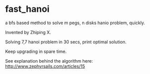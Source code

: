 # fast_hanoi
a bfs based method to solve m pegs, n disks hanio problem, quickly.

Invented by Zhiping X.

Solving 7,7 hanoi problem in 30 secs, print optimal solution.

Keep upgrading in spare time.

See explanation behind the algorithm here: http://www.zephyrsails.com/articles/15
